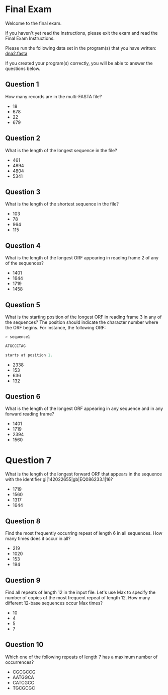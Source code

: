 # Final Exam

Welcome to the final exam.

If you haven't yet read the instructions, please exit the exam and read the Final Exam Instructions.

Please run the following data set in the program(s) that you have written: [dna2.fasta](https://github.com/barbaradalmaso/JHU-Genomic-Data-Science/blob/main/3.%20Python%20for%20Genomic%20Data%20Science/Final%20Exam/dna2.fasta)

If you created your program(s) correctly, you will be able to answer the questions below.
## Question 1
How many records are in the multi-FASTA file?
* 18
* 678
* 22
* 679

## Question 2
What is the length of the longest sequence in the file?
* 461
* 4894
* 4804
* 5341

## Question 3
What is the length of the shortest sequence in the file?
* 103
* 78
* 964
* 115

## Question 4
What is the length of the longest ORF appearing in reading frame 2 of any of the sequences?
* 1401
* 1644
* 1719
* 1458

## Question 5
What is the starting position of the longest ORF in reading frame 3 in any of the sequences? The position should indicate the character number where the ORF begins. For instance, the following ORF:
```Python
> sequence1

ATGCCCTAG

starts at position 1.
```
* 2338
* 153
* 636
* 132

## Question 6
What is the length of the longest ORF appearing in any sequence and in any forward reading frame?
* 1401
* 1719
* 2394
* 1560

# Question 7
What is the length of the longest forward ORF that appears in the sequence with the identifier gi|142022655|gb|EQ086233.1|16?
* 1719
* 1560
* 1317
* 1644

## Question 8
Find the most frequently occurring repeat of length 6 in all sequences. How many times does it occur in all?
* 219
* 1020
* 153
* 194

## Question 9
Find all repeats of length 12 in the input file. Let's use Max to specify the number of copies
of the most frequent repeat of length 12. How many different 12-base sequences occur Max times?
* 10
* 4
* 5
* 7

## Question 10
Which one of the following repeats of length 7 has a maximum number of occurrences?
* CGCGCCG
* AATGGCA
* CATCGCC
* TGCGCGC
